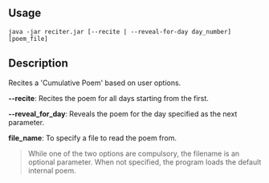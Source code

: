 ## Usage

``` shell script
java -jar reciter.jar [--recite | --reveal-for-day day_number] [poem_file]
```
## Description
Recites a 'Cumulative Poem' based on user options.

__--recite__: 
Recites the poem for all days starting from the first.

__--reveal_for_day__: 
Reveals the poem for the day specified as the next parameter.

__file_name__: 
To specify a file to read the poem from.

> While one of the two options are compulsory,
> the filename is an optional parameter.
> When not specified, the program loads the
> default internal poem.